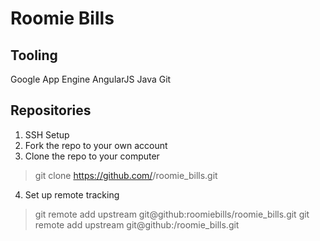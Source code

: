 # Roomie Bills

## Tooling
Google App Engine
AngularJS
Java
Git

## Repositories
1. SSH Setup
2. Fork the repo to your own account
3. Clone the repo to your computer
> git clone https://github.com/<USERNAME>/roomie_bills.git
4. Set up remote tracking
> git remote add upstream git@github:roomiebills/roomie_bills.git
> git remote add upstream git@github:<USERNAME>/roomie_bills.git

